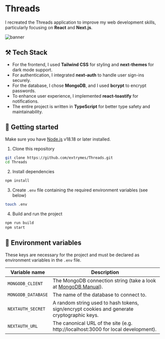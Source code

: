 # Threads

I recreated the Threads application to improve my web development skills, particularly focusing on **React** and **Next.js**.

![banner](https://i.imgur.com/1Sf8kDF.jpeg)

## ⚒️ Tech Stack

- For the frontend, I used **Tailwind CSS** for styling and **next-themes** for dark mode support.
- For authentication, I integrated **next-auth** to handle user sign-ins securely.
- For the database, I chose **MongoDB**, and I used **bcrypt** to encrypt passwords.
- To enhance user experience, I implemented **react-toastify** for notifications.
- The entire project is written in **TypeScript** for better type safety and maintainability.

## 🚀 Getting started

Make sure you have [Node.js](https://nodejs.org/en/download) v18.18 or later installed.

1. Clone this repository

```bash
git clone https://github.com/extrymes/Threads.git
cd Threads
```

2. Install dependencies

```bash
npm install
```

3. Create `.env` file containing the required environment variables (see below)

```bash
touch .env
```

4. Build and run the project

```bash
npm run build
npm start
```

## 🔑 Environment variables

These keys are necessary for the project and must be declared as environment variables in the `.env` file.

<table>
    <thead>
        <tr>
            <th>Variable name</th>
            <th>Description</th>
        </tr>
    </thead>
    <tbody>
        <tr>
            <td><code>MONGODB_CLIENT</code></td>
            <td>The MongoDB connection string (take a look at <a href="https://mongodb.com/docs/manual/reference/connection-string">MongoDB Manual</a>).</td>
        </tr>
        <tr>
            <td><code>MONGODB_DATABASE</code></td>
            <td>The name of the database to connect to.</td>
        </tr>
        <tr>
            <td><code>NEXTAUTH_SECRET</code></td>
            <td>A random string used to hash tokens, sign/encrypt cookies and generate cryptographic keys.</td>
        </tr>
        <tr>
            <td><code>NEXTAUTH_URL</code></td>
            <td>The canonical URL of the site (e.g. http://localhost:3000 for local development).</td>
        </tr>
    </tbody>
</table>
